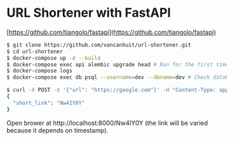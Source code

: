 # URL Shortener with FastAPI

[https://github.com/tiangolo/fastapi](https://github.com/tiangolo/fastapi)


```sh
$ git clone https://github.com/vancanhuit/url-shortener.git
$ cd url-shortener
$ docker-compose up -d --build
$ docker-compose exec api alembic upgrade head # Run for the first time to initialize database schemas
$ docker-compose logs
$ docker-compose exec db psql --username=dev --dbname=dev # Check database schemas
```

```sh
$ curl -X POST -d '{"url": "https://google.com"}' -H "Content-Type: application/json" http://localhost:8000/api/shorten | jq .
{
  "short_link": "Nw4IY0Y"
}
```

Open brower at http://localhost:8000/Nw4IY0Y (the link will be varied because it depends on timestamp).

